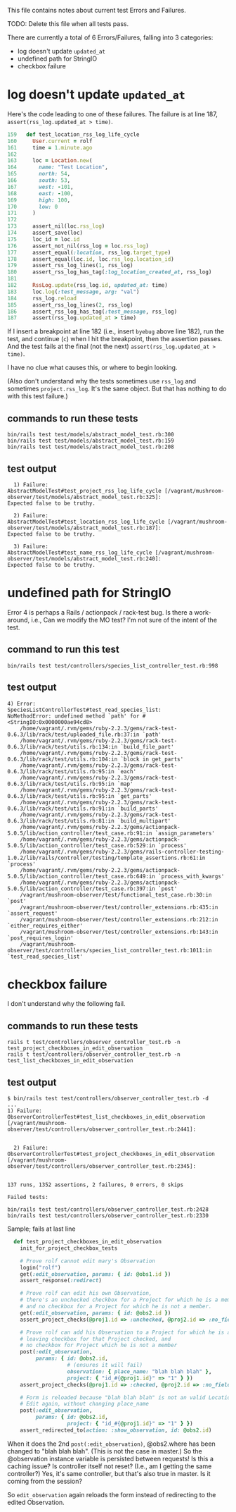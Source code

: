 This file contains notes about current test Errors and Failures.

TODO: Delete this file when all tests pass.

There are currently a total of 6 Errors/Failures, falling into 3 categories:
- log doesn't update `updated_at`
- undefined path for StringIO
- checkbox failure

# log doesn't update `updated_at`
Here's the code leading to one of these failures.
The failure is at line 187, `assert(rss_log.updated_at > time)`.
```ruby
159   def test_location_rss_log_life_cycle
160     User.current = rolf
161     time = 1.minute.ago
162
163     loc = Location.new(
164       name: "Test Location",
165       north: 54,
166       south: 53,
167       west: -101,
168       east: -100,
169       high: 100,
170       low: 0
171     )
172
173     assert_nil(loc.rss_log)
174     assert_save(loc)
175     loc_id = loc.id
176     assert_not_nil(rss_log = loc.rss_log)
177     assert_equal(:location, rss_log.target_type)
178     assert_equal(loc.id, loc.rss_log.location_id)
179     assert_rss_log_lines(1, rss_log)
180     assert_rss_log_has_tag(:log_location_created_at, rss_log)
181
182     RssLog.update(rss_log.id, updated_at: time)
183     loc.log(:test_message, arg: "val")
184     rss_log.reload
185     assert_rss_log_lines(2, rss_log)
186     assert_rss_log_has_tag(:test_message, rss_log)
187     assert(rss_log.updated_at > time)
```
If I insert a breakpoint at line 182 (i.e., insert `byebug` above line 182),
run the test, and continue (`c`) when I hit the breakpoint, then the assertion
passes. And the test fails at the final (not the next)
`assert(rss_log.updated_at > time)`.

I have no clue what causes this, or where to begin looking.

(Also don't understand why the tests sometimes use `rss_log`
and sometimes `project.rss_log`. It's the same object.
But that has nothing to do with this test failure.)

## commands to run these tests
```
bin/rails test test/models/abstract_model_test.rb:300
bin/rails test test/models/abstract_model_test.rb:159
bin/rails test test/models/abstract_model_test.rb:208
```
## test output
```
  1) Failure:
AbstractModelTest#test_project_rss_log_life_cycle [/vagrant/mushroom-observer/test/models/abstract_model_test.rb:325]:
Expected false to be truthy.

  2) Failure:
AbstractModelTest#test_location_rss_log_life_cycle [/vagrant/mushroom-observer/test/models/abstract_model_test.rb:187]:
Expected false to be truthy.

  3) Failure:
AbstractModelTest#test_name_rss_log_life_cycle [/vagrant/mushroom-observer/test/models/abstract_model_test.rb:240]:
Expected false to be truthy.

```
# undefined path for StringIO

Error 4 is perhaps a Rails / actionpack / rack-test bug.
Is there a work-around, i.e., Can we modify the MO test?
I'm not sure of the intent of the test.

## command to run this test
```
bin/rails test test/controllers/species_list_controller_test.rb:998
```
## test output
```
4) Error:
SpeciesListControllerTest#test_read_species_list:
NoMethodError: undefined method `path' for #<StringIO:0x0000000ae94cd8>
    /home/vagrant/.rvm/gems/ruby-2.2.3/gems/rack-test-0.6.3/lib/rack/test/uploaded_file.rb:37:in `path'
    /home/vagrant/.rvm/gems/ruby-2.2.3/gems/rack-test-0.6.3/lib/rack/test/utils.rb:134:in `build_file_part'
    /home/vagrant/.rvm/gems/ruby-2.2.3/gems/rack-test-0.6.3/lib/rack/test/utils.rb:104:in `block in get_parts'
    /home/vagrant/.rvm/gems/ruby-2.2.3/gems/rack-test-0.6.3/lib/rack/test/utils.rb:95:in `each'
    /home/vagrant/.rvm/gems/ruby-2.2.3/gems/rack-test-0.6.3/lib/rack/test/utils.rb:95:in `map'
    /home/vagrant/.rvm/gems/ruby-2.2.3/gems/rack-test-0.6.3/lib/rack/test/utils.rb:95:in `get_parts'
    /home/vagrant/.rvm/gems/ruby-2.2.3/gems/rack-test-0.6.3/lib/rack/test/utils.rb:91:in `build_parts'
    /home/vagrant/.rvm/gems/ruby-2.2.3/gems/rack-test-0.6.3/lib/rack/test/utils.rb:81:in `build_multipart'
    /home/vagrant/.rvm/gems/ruby-2.2.3/gems/actionpack-5.0.5/lib/action_controller/test_case.rb:91:in `assign_parameters'
    /home/vagrant/.rvm/gems/ruby-2.2.3/gems/actionpack-5.0.5/lib/action_controller/test_case.rb:529:in `process'
    /home/vagrant/.rvm/gems/ruby-2.2.3/gems/rails-controller-testing-1.0.2/lib/rails/controller/testing/template_assertions.rb:61:in `process'
    /home/vagrant/.rvm/gems/ruby-2.2.3/gems/actionpack-5.0.5/lib/action_controller/test_case.rb:649:in `process_with_kwargs'
    /home/vagrant/.rvm/gems/ruby-2.2.3/gems/actionpack-5.0.5/lib/action_controller/test_case.rb:397:in `post'
    /vagrant/mushroom-observer/test/functional_test_case.rb:30:in `post'
    /vagrant/mushroom-observer/test/controller_extensions.rb:435:in `assert_request'
    /vagrant/mushroom-observer/test/controller_extensions.rb:212:in `either_requires_either'
    /vagrant/mushroom-observer/test/controller_extensions.rb:143:in `post_requires_login'
    /vagrant/mushroom-observer/test/controllers/species_list_controller_test.rb:1011:in `test_read_species_list'
```
# checkbox failure

I don't understand why the following fail.

## commands to run these tests

```
rails t test/controllers/observer_controller_test.rb -n test_project_checkboxes_in_edit_observation
rails t test/controllers/observer_controller_test.rb -n test_list_checkboxes_in_edit_observation
```
## test output

```
$ bin/rails test test/controllers/observer_controller_test.rb -d
...
1) Failure:
ObserverControllerTest#test_list_checkboxes_in_edit_observation [/vagrant/mushroom-observer/test/controllers/observer_controller_test.rb:2441]:


  2) Failure:
ObserverControllerTest#test_project_checkboxes_in_edit_observation [/vagrant/mushroom-observer/test/controllers/observer_controller_test.rb:2345]:


137 runs, 1352 assertions, 2 failures, 0 errors, 0 skips

Failed tests:

bin/rails test test/controllers/observer_controller_test.rb:2428
bin/rails test test/controllers/observer_controller_test.rb:2330
```
Sample; fails at last line
```ruby
  def test_project_checkboxes_in_edit_observation
    init_for_project_checkbox_tests

    # Prove rolf cannot edit mary's Observation
    login("rolf")
    get(:edit_observation, params: { id: @obs1.id })
    assert_response(:redirect)

    # Prove rolf can edit his own Observation,
    # there's an unchecked checkbox for a Project for which he is a member,
    # and no checkbox for a Project for which he is not a member.
    get(:edit_observation, params: { id: @obs2.id })
    assert_project_checks(@proj1.id => :unchecked, @proj2.id => :no_field)

    # Prove rolf can add his Observation to a Project for which he is a member,
    # leaving checkbox for that Project checked, and
    # no checkbox for Project which he is not a member
    post(:edit_observation,
         params: { id: @obs2.id,
                   # (ensures it will fail)
                   observation: { place_name: "blah blah blah" },
                   project: { "id_#{@proj1.id}" => "1" } })
    assert_project_checks(@proj1.id => :checked, @proj2.id => :no_field)

    # Form is reloaded because "blah blah blah" is not an valid Location
    # Edit again, without changing place_name
    post(:edit_observation,
         params: { id: @obs2.id,
                   project: { "id_#{@proj1.id}" => "1" } })
    assert_redirected_to(action: :show_observation, id: @obs2.id)
```
When it does the 2nd `post(:edit_observation)`, @obs2.where has been changed to
"blah blah blah".  (This is not the case in master.)
So the @observation instance variable is persisted between requests!
Is this a caching issue?
Is controller itself not reset? (I.e., am I getting the same controller?) Yes, it's same controller, but that's also true in master.
Is it coming from the session?

So `edit_observation` again reloads the form
instead of redirecting to the edited Observation.
